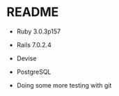 # README

* Ruby 3.0.3p157
* Rails 7.0.2.4

* Devise
* PostgreSQL

* Doing some more testing with git
